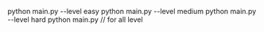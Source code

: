 python main.py --level easy
python main.py --level medium
python main.py --level hard
python main.py   // for all level